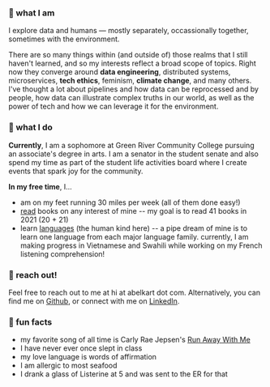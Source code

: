 ---
---

### 🍋 what I am
I explore data and humans — mostly separately, occassionally together, sometimes with the environment.

There are so many things within (and outside of) those realms that I still haven't learned, and so my interests reflect a broad scope of topics. Right now they converge around **data engineering**, distributed systems, microservices, **tech ethics**, feminism, **climate change**, and many others. I've thought a lot about pipelines and how data can be reprocessed and by people, how data can illustrate complex truths in our world, as well as the power of tech and how we can leverage it for the environment.

### 🍎 what I do
**Currently**, I am a sophomore at Green River Community College pursuing an associate's degree in arts. I am a senator in the student senate and also spend my time as part of the student life activities board where I create events that spark joy for the community. 

**In my free time**, I...
- am on my feet running 30 miles per week (all of them done easy!) 
- [read](https://www.goodreads.com/belzki) books on any interest of mine -- my goal is to read 41 books in 2021 (20 + 21)
- learn [languages](https://duome.eu/chaleurhumaine) (the human kind here) -- a pipe dream of mine is to learn one language from each major language family. currently, I am making progress in Vietnamese and Swahili while working on my French listening comprehension!

### 🍓 reach out!
Feel free to reach out to me at hi at abelkart dot com. Alternatively, you can find me on [Github](http://github.com/abelkartwii/), or connect with me on [LinkedIn](http://linkedin.com/abel.kartawinata/).

### 🍑 fun facts
- my favorite song of all time is Carly Rae Jepsen's [Run Away With Me](https://www.youtube.com/watch?v=TeccAtqd5K8)
- I have never ever once slept in class
- my love language is words of affirmation
- I am allergic to most seafood
- I drank a glass of Listerine at 5 and was sent to the ER for that